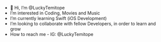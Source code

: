 - 👋 Hi, I’m @LuckyTemitope
- I’m interested in Coding, Movies and Music
- I’m currently learning Swift (iOS Development)
- I’m looking to collaborate with fellow Developers, in order to learn and grow
- How to reach me - IG: @LuckyTemitope

<!---
LuckyTemitope/LuckyTemitope is a ✨ special ✨ repository because its `README.md` (this file) appears on your GitHub profile.
You can click the Preview link to take a look at your changes.
--->
